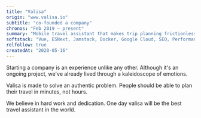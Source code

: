 ```yaml
---
title: "Valisa"
origin: "www.valisa.io"
subtitle: "co-founded a company"
chronos: "Feb 2019 – present"
summary: "Mobile travel assistant that makes trip planning frictionless. Instant results, best value deals, inspiration. Let computers do the routine."
softstack: "Vue, ESNext, Jamstack, Docker, Google Cloud, SEO, Performance, UI/UX Design, Sketch, Startup, Business"
relfollow: true
createdAt: "2020-05-16"
---
```


Starting a company is an experience unlike any other. Although it's an ongoing project, we've already lived through a kaleidoscope of emotions.

Valisa is made to solve an authentic problem. People should be able to plan their travel in minutes, not hours.

We believe in hard work and dedication. One day valisa will be the best travel assistant in the world.

